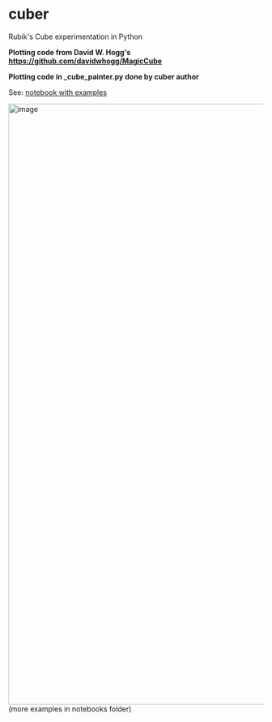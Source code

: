 # cuber
Rubik's Cube experimentation in Python

**Plotting code from David W. Hogg's https://github.com/davidwhogg/MagicCube**

**Plotting code in _cube_painter.py done by cuber author**

See: [notebook with examples](notebooks/basic_tests.ipynb)

<img width="1185" alt="image" src="https://user-images.githubusercontent.com/38630665/168489332-9c3a4ffb-5400-4a83-a0ee-859b4dd76045.png">
(more examples in notebooks folder)

